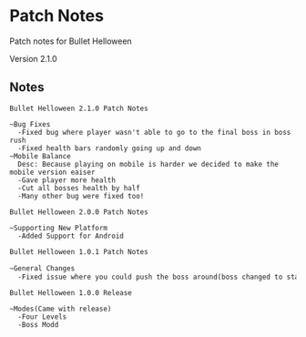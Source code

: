 # Patch Notes
Patch notes for Bullet Helloween

Version 2.1.0
## Notes
```2.1.0 Notes
Bullet Helloween 2.1.0 Patch Notes

~Bug Fixes
  -Fixed bug where player wasn't able to go to the final boss in boss rush
  -Fixed health bars randomly going up and down
~Mobile Balance
  Desc: Because playing on mobile is harder we decided to make the mobile version eaiser
  -Gave player more health
  -Cut all bosses health by half
  -Many other bug were fixed too!
```
```2.0.0 Notes
Bullet Helloween 2.0.0 Patch Notes

~Supporting New Platform
  -Added Support for Android
```
```1.0.1 Notes
Bullet Helloween 1.0.1 Patch Notes

~General Changes
  -Fixed issue where you could push the boss around(boss changed to static object)
```
```1.0.0 Notes
Bullet Helloween 1.0.0 Release

~Modes(Came with release)
  -Four Levels
  -Boss Modd
```

